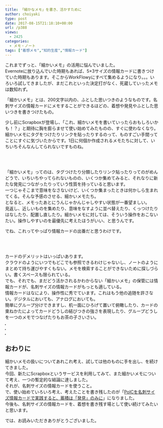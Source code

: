 ```yaml
---
title: 「細かなメモ」を書き、活かすために
author: choiyaki
type: post
date: 2017-08-15T21:18:10+00:00
url: /p388
views:
  - 2425
categories:
  - メモ・ノート
tags: ["着想メモ","知的生産","情報カード"]
---
```

これまでずっと、「細かいメモ」の活用に悩んでいました。  
Evernoteに放り込んでいた時期もあれば、5×3サイズの情報カードに書きつけていた時期もあります。そこからWorkFlowyにすべて集めるようになり。。。いろいろ試してきましたが、まだこれといった決定打がなく、死蔵していったメモは数知れず。

「細かいメモ」とは、200文字以内の、ふとした思いつきのようなものです。名刺サイズの情報カードにメモすることができるほどの、着想や発見やふとした思いつきを書きつけたもの。

少し前にScrapboxが登場し、「これ、細かいメモを書いていったらおもしろいかも！？」と期待に胸を膨らませて使い始めてみたものの、すぐに使わなくなり。  
細かいメモにタグをつけたりリンクを貼ったりするのって、ものすごい手間ってことにすぐに気づいたからです。1日に何個か作成されるメモたちに対して、いちいちそんなんしてられないですものね。

### 　

「細かいメモ」ってのは、タグつけたり分類したりリンク貼ったりってのがめんどうで、いちいちやってられないものの、いくつか集めてみると、それなりに新たな発見につながったりっていう性質を持っていると思います。  
一つじゃそこまで意味をなさないけど、いくつか集まったときは何かしら生まれてくる。そんな予感のさせる、細かいメモたち。  
となると、メモったあとにうんじゃかんじゃしやすい状態が一番望ましい。  
見返し、近しいものを集めたり、意味をなすように並べ替えたり、くっつけたりはなしたり、配置し直したり。細かいメモに対しては、そういう操作をおこないたい。操作しやすいのを最優先に考えたほうがいい、と思うんです。

でね、これってやっぱり情報カードの出番だと思うわけです。

### 　

カードのデメリットはいっぱいあります。  
クラウドのようにいつでもどこでも参照できるわけじゃないし、ノートのようにまとめて持ち運びやすくもない。メモを検索することができないために探しづらい。書くスペースも限られている。  
でも、それでも、まだどう活かされるかわからない「細かいメモ」の保管には情報カードが、名刺サイズの情報カードがもっとも適している。  
情報カードはなにより、操作性に秀でています。これはもう他の追随を許さない。デジタルにおいても、アナログにおいても。  
簡単にグループ分けできますし、机一面にひろげて置いて俯瞰したり、カードの束ねかたによってカードどうしの結びつきの強さを表現したり、グループどうしを一つのメモでつなげたりもお茶の子さいさい。

<a href="https://www.flickr.com/photos/57988299@N08/35773252753" target="_blank" rel="nofollow"><img src="https://i2.wp.com/farm5.static.flickr.com/4420/35773252753_6014e6178a.jpg?w=660" alt="" title="IMG_4883 by choiyaki, on Flickr" style="border: 1px solid black;" data-recalc-dims="1" /></a>

<a href="https://www.flickr.com/photos/57988299@N08/35773253533" target="_blank" rel="nofollow"><img src="https://i1.wp.com/farm5.static.flickr.com/4413/35773253533_ef9ccab9fa.jpg?w=660" alt="" title="IMG_4884 by choiyaki, on Flickr" style="border: 1px solid black;" data-recalc-dims="1" /></a>

<a href="https://www.flickr.com/photos/57988299@N08/36582715105" target="_blank" rel="nofollow"><img src="https://i2.wp.com/farm5.static.flickr.com/4399/36582715105_9ecf306f79.jpg?w=660" alt="" title="IMG_4885 by choiyaki, on Flickr" style="border: 1px solid black;" data-recalc-dims="1" /></a>

## おわりに

細かいメモの扱いについてあれこれ考え、試しては他のものに手を出し、を続けてきました。  
今回、新たにScrapboxというサービスを利用してみて、また細かいメモについて考え、一つの暫定的な結論に達しました。  
それが、名刺サイズの情報カードを使うこと。  
で、使い始めていろいろ考え、考えたことを書き残したのが「[PoICを名刺サイズ情報カードで実践すると、蓄積は「発見」のみに][1]」になりました。  
今後も、名刺サイズの情報カードを、着想を書き残す場として使い続けてみたいと思います。

では、お読みいただきありがとうございました。

 [1]: https://choiyaki.com/?p=367